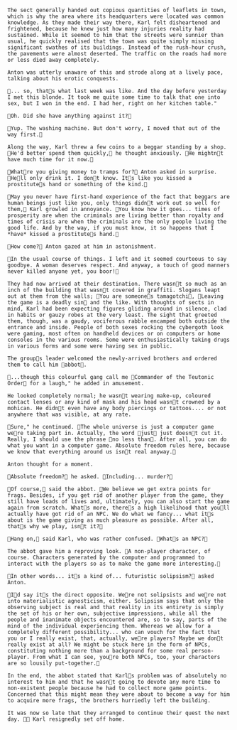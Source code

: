 	The sect generally handed out copious quantities of leaflets in town, which is why the area where its headquarters were located was common knowledge. As they made their way there, Karl felt disheartened and frightened, because he knew just how many injuries reality had sustained. While it seemed to him that the streets were sunnier than usual, he quickly realised that the town was quite simply missing significant swathes of its buildings. Instead of the rush-hour crush, the pavements were almost deserted. The traffic on the roads had more or less died away completely.

	Anton was utterly unaware of this and strode along at a lively pace, talking about his erotic conquests.

	... so, thats what last week was like. And the day before yesterday I met this blonde. It took me quite some time to talk that one into sex, but I won in the end. I had her, right on her kitchen table."

	Oh. Did she have anything against it?

	Yup. The washing machine. But don't worry, I moved that out of the way first.

	Along the way, Karl threw a few coins to a beggar standing by a shop. He'd better spend them quickly, he thought anxiously. He mightnt have much time for it now.

	Whatre you giving money to tramps for? Anton asked in surprise. Hell only drink it. I dont know. Its like you kissed a prostitutes hand or something of the kind.

	May you never have first-hand experience of the fact that beggars are human beings just like you, only things didnt work out so well for them, Karl growled in annoyance. You know how it goes... times of prosperity are when the criminals are living better than royalty and times of crisis are when the criminals are the only people living the good life. And by the way, if you must know, it so happens that I *have* kissed a prostitutes hand. 

	How come? Anton gazed at him in astonishment.

	In the usual course of things. I left and it seemed courteous to say goodbye. A woman deserves respect. And anyway, a touch of good manners never killed anyone yet, you boor!

	They had now arrived at their destination. There wasnt so much as an inch of the building that wasnt covered in graffiti. Slogans leapt out at them from the walls; You are someones tamagotchi, Leaving the game is a deadly sin and the like. With thoughts of sects in mind, Karl had been expecting figures gliding around in silence, clad in habits or gauzy robes at the very least. The sight that greeted them, though, was a gaudy, vociferous rabble encamped both outside the entrance and inside. People of both sexes rocking the cybergoth look were gaming, most often on handheld devices or on computers or home consoles in the various rooms. Some were enthusiastically taking drugs in various forms and some were having sex in public.

	The groups leader welcomed the newly-arrived brothers and ordered them to call him abbot.

	...though this colourful gang call me Commander of the Teutonic Order for a laugh," he added in amusement.

	He looked completely normal; he wasnt wearing make-up, coloured contact lenses or any kind of mask and his head wasnt crowned by a mohican. He didnt even have any body piercings or tattoos.... or not anywhere that was visible, at any rate.

	Sure," he continued. The whole universe is just a computer game were taking part in. Actually, the word just just doesnt cut it. Really, I should use the phrase no less than. After all, you can do what you want in a computer game. Absolute freedom rules here, because we know that everything around us isnt real anyway.

	Anton thought for a moment.

	Absolute freedom? he asked. Including... murder?

	Of course, said the abbot. We believe we get extra points for frags. Besides, if you get rid of another player from the game, they still have loads of lives and, ultimately, you can also start the game again from scratch. Whats more, theres a high likelihood that youll actually have got rid of an NPC. We do what we fancy... what its about is the game giving as much pleasure as possible. After all, thats why we play, isnt it?

	Hang on, said Karl, who was rather confused. Whats an NPC?

	The abbot gave him a reproving look. A non-player character, of course. Characters generated by the computer and programmed to interact with the players so as to make the game more interesting.

	In other words... its a kind of... futuristic solipsism? asked Anton.

	Id say its the direct opposite. Were not solipsists and were not into materialistic agnosticism, either. Solipsism says that only the observing subject is real and that reality in its entirety is simply the set of his or her own, subjective impressions, while all the people and inanimate objects encountered are, so to say, parts of the mind of the individual experiencing them. Whereas we allow for a completely different possibility... who can vouch for the fact that you or I really exist, that, actually, were players? Maybe we dont really exist at all? We might be stuck here in the form of NPCs, constituting nothing more than a background for some real person-player. From what I can see, youre both NPCs, too, your characters are so lousily put-together. 

	In the end, the abbot stated that Karls problem was of absolutely no interest to him and that he wasnt going to devote any more time to non-existent people because he had to collect more game points. Concerned that this might mean they were about to become a way for him to acquire more frags, the brothers hurriedly left the building. 

	It was now so late that they arranged to continue their quest the next day.  Karl resignedly set off home. 